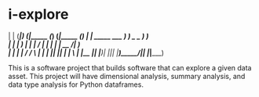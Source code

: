 # i-explore


| |  (_______|_)   (_|_____ (_)    (_______|_____ \(_______)
| |   _____     ___   _____) )      _     _ _____) )_____   
| |  |  ___)   |   | |  ____/ |    | |   | |  __  /|  ___)  
| |  | |_____ / / \ \| |    | |____| |___| | |  \ \| |_____ 
|_|  |_______)_|   |_|_|    |_______)_____/|_|   |_|_______)



This is a software project that builds software that can explore a given data asset. This project will have dimensional analysis, summary analysis, and data type analysis for Python dataframes.


